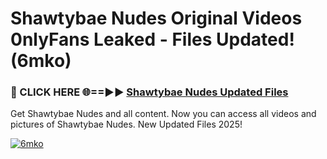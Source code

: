 # Shawtybae Nudes Original Videos 0nlyFans Leaked - Files Updated! (6mko)

<h3>🔴 CLICK HERE 🌐==►► <a href="https://tinyurl.com/52m3yx9h" rel="nofollow">Shawtybae Nudes Updated Files</a></h3>

Get Shawtybae Nudes and all content. Now you can access all videos and pictures of Shawtybae Nudes. New Updated Files 2025!

[![6mko](https://i.imgur.com/TnHtlc8.gif)](https://tinyurl.com/52m3yx9h)
